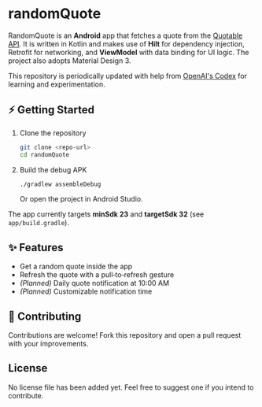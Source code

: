 # randomQuote

RandomQuote is an **Android** app that fetches a quote from the [Quotable API](https://github.com/lukePeavey/quotable). It is written in Kotlin and makes use of **Hilt** for dependency injection, Retrofit for networking, and **ViewModel** with data binding for UI logic. The project also adopts Material Design 3.

This repository is periodically updated with help from [OpenAI's Codex](https://openai.com/blog/openai-codex) for learning and experimentation.

## ⚡ Getting Started

1. Clone the repository
   ```bash
   git clone <repo-url>
   cd randomQuote
   ```
2. Build the debug APK
   ```bash
   ./gradlew assembleDebug
   ```
   Or open the project in Android Studio.

The app currently targets **minSdk 23** and **targetSdk 32** (see `app/build.gradle`).

## ✨ Features

- Get a random quote inside the app
- Refresh the quote with a pull‑to‑refresh gesture
- *(Planned)* Daily quote notification at 10:00 AM
- *(Planned)* Customizable notification time

## 🤝 Contributing

Contributions are welcome! Fork this repository and open a pull request with your improvements.

## License

No license file has been added yet. Feel free to suggest one if you intend to contribute.
